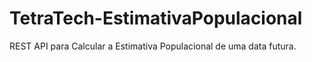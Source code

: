 # TetraTech-EstimativaPopulacional
REST API para Calcular a Estimativa Populacional de uma data futura.
